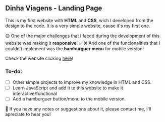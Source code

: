 ## Dinha Viagens - Landing Page

This is my first website with **HTML** and **CSS**, wich I developed from the design to the code.
It is a very simple website, cause it's my first one.

🟡 One of the major challenges that I faced during the development of this website was making it **responsive**!
✅ 
❌ And one of the funcionalities that I couldn't implement was the **hamburguer menu** for mobile version!

Check the website clicking [here](https://dinhaviagens.com.br/)!

### To-do:
- [ ] Other simple projects to improve my knowledge in HTML and CSS.
- [ ] Learn JavaScript and add it to this website to make it interactive/functional
- [ ] Add a hamburguer button/menu to the mobile version.

📩 If you have any notes or suggestions about it, please contact me, I'll apreciate to hear you!
